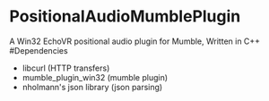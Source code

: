 # PositionalAudioMumblePlugin
A Win32 EchoVR positional audio plugin for Mumble,
Written in C++
#Dependencies
* libcurl (HTTP transfers)
* mumble_plugin_win32 (mumble plugin)
* nholmann's json library (json parsing)
